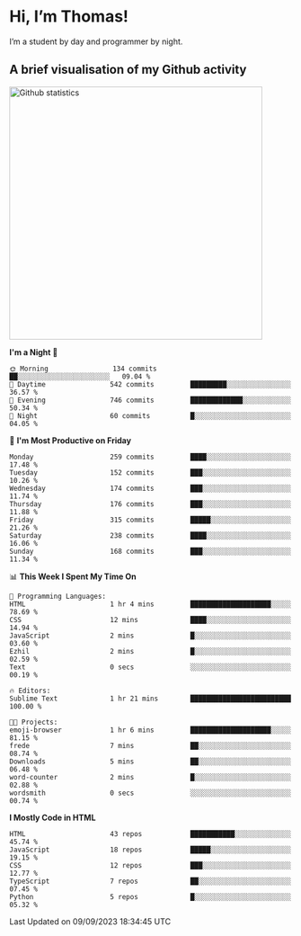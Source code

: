 # Hi, I’m Thomas!
I’m a student by day and programmer by night.

## A brief visualisation of my Github activity

<img title="My Github statistics" alt="Github statistics" width="450px" src="https://github-readme-stats.vercel.app/api?username=thomasrettig&show_icons=true&include_all_commits=true&count_private=true&&hide=issues&theme=tokyonight&border_radius=6px"/>

<!--START_SECTION:waka-->
**I'm a Night 🦉** 

```text
🌞 Morning                134 commits         ██░░░░░░░░░░░░░░░░░░░░░░░   09.04 % 
🌆 Daytime                542 commits         █████████░░░░░░░░░░░░░░░░   36.57 % 
🌃 Evening                746 commits         █████████████░░░░░░░░░░░░   50.34 % 
🌙 Night                  60 commits          █░░░░░░░░░░░░░░░░░░░░░░░░   04.05 % 
```
📅 **I'm Most Productive on Friday** 

```text
Monday                   259 commits         ████░░░░░░░░░░░░░░░░░░░░░   17.48 % 
Tuesday                  152 commits         ███░░░░░░░░░░░░░░░░░░░░░░   10.26 % 
Wednesday                174 commits         ███░░░░░░░░░░░░░░░░░░░░░░   11.74 % 
Thursday                 176 commits         ███░░░░░░░░░░░░░░░░░░░░░░   11.88 % 
Friday                   315 commits         █████░░░░░░░░░░░░░░░░░░░░   21.26 % 
Saturday                 238 commits         ████░░░░░░░░░░░░░░░░░░░░░   16.06 % 
Sunday                   168 commits         ███░░░░░░░░░░░░░░░░░░░░░░   11.34 % 
```


📊 **This Week I Spent My Time On** 

```text
💬 Programming Languages: 
HTML                     1 hr 4 mins         ████████████████████░░░░░   78.69 % 
CSS                      12 mins             ████░░░░░░░░░░░░░░░░░░░░░   14.94 % 
JavaScript               2 mins              █░░░░░░░░░░░░░░░░░░░░░░░░   03.60 % 
Ezhil                    2 mins              █░░░░░░░░░░░░░░░░░░░░░░░░   02.59 % 
Text                     0 secs              ░░░░░░░░░░░░░░░░░░░░░░░░░   00.19 % 

🔥 Editors: 
Sublime Text             1 hr 21 mins        █████████████████████████   100.00 % 

🐱‍💻 Projects: 
emoji-browser            1 hr 6 mins         ████████████████████░░░░░   81.15 % 
frede                    7 mins              ██░░░░░░░░░░░░░░░░░░░░░░░   08.74 % 
Downloads                5 mins              ██░░░░░░░░░░░░░░░░░░░░░░░   06.48 % 
word-counter             2 mins              █░░░░░░░░░░░░░░░░░░░░░░░░   02.88 % 
wordsmith                0 secs              ░░░░░░░░░░░░░░░░░░░░░░░░░   00.74 % 
```

**I Mostly Code in HTML** 

```text
HTML                     43 repos            ███████████░░░░░░░░░░░░░░   45.74 % 
JavaScript               18 repos            █████░░░░░░░░░░░░░░░░░░░░   19.15 % 
CSS                      12 repos            ███░░░░░░░░░░░░░░░░░░░░░░   12.77 % 
TypeScript               7 repos             ██░░░░░░░░░░░░░░░░░░░░░░░   07.45 % 
Python                   5 repos             █░░░░░░░░░░░░░░░░░░░░░░░░   05.32 % 
```




 Last Updated on 09/09/2023 18:34:45 UTC
<!--END_SECTION:waka-->

